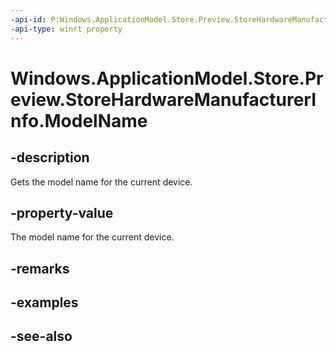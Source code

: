 ----api-id: P:Windows.ApplicationModel.Store.Preview.StoreHardwareManufacturerInfo.ModelName
-api-type: winrt property
---<!-- Property syntaxpublic string ModelName { get; }--># Windows.ApplicationModel.Store.Preview.StoreHardwareManufacturerInfo.ModelName## -descriptionGets the model name for the current device.## -property-valueThe model name for the current device.## -remarks## -examples## -see-also